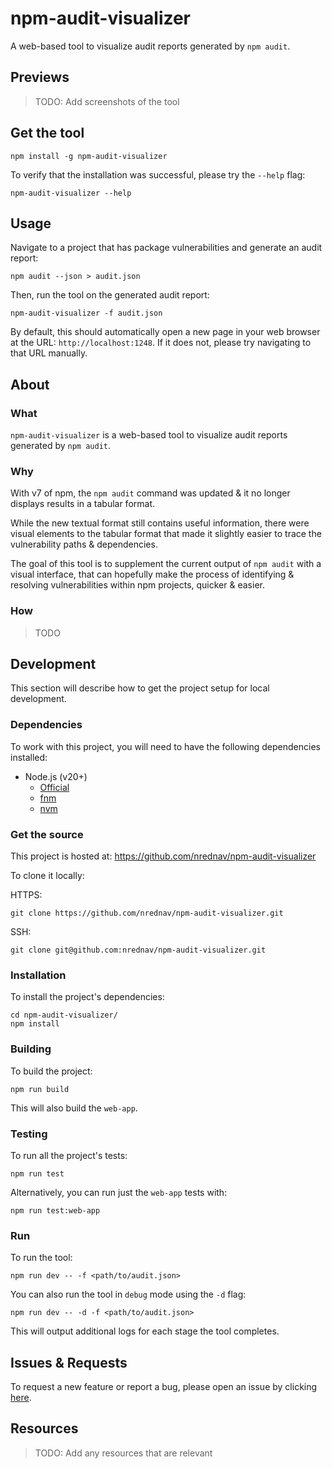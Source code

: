 # npm-audit-visualizer

A web-based tool to visualize audit reports generated by `npm audit`.

## Previews

> TODO: Add screenshots of the tool

## Get the tool

```shell
npm install -g npm-audit-visualizer
```

To verify that the installation was successful, please try the `--help` flag:

```shell
npm-audit-visualizer --help
```

## Usage

Navigate to a project that has package vulnerabilities and generate an audit
report:

```shell
npm audit --json > audit.json
```

Then, run the tool on the generated audit report:

```shell
npm-audit-visualizer -f audit.json
```

By default, this should automatically open a new page in your web browser at the
URL: `http://localhost:1248`. If it does not, please try navigating to that URL
manually.

## About

### What

`npm-audit-visualizer` is a web-based tool to visualize audit reports generated
by `npm audit`.

### Why

With v7 of npm, the `npm audit` command was updated & it no longer displays
results in a tabular format.

While the new textual format still contains useful information, there were
visual elements to the tabular format that made it slightly easier to trace the
vulnerability paths & dependencies.

The goal of this tool is to supplement the current output of `npm audit` with a
visual interface, that can hopefully make the process of identifying & resolving
vulnerabilities within npm projects, quicker & easier.

### How

> TODO

## Development

This section will describe how to get the project setup for local development.

### Dependencies

To work with this project, you will need to have the following dependencies
installed:

- Node.js (v20+)
  - [Official](https://nodejs.org/en/download)
  - [fnm](https://github.com/Schniz/fnm)
  - [nvm](https://github.com/nvm-sh/nvm)

### Get the source

This project is hosted at: https://github.com/nrednav/npm-audit-visualizer

To clone it locally:

HTTPS:

```shell
git clone https://github.com/nrednav/npm-audit-visualizer.git
```

SSH:

```shell
git clone git@github.com:nrednav/npm-audit-visualizer.git
```

### Installation

To install the project's dependencies:

```shell
cd npm-audit-visualizer/
npm install
```

### Building

To build the project:

```shell
npm run build
```

This will also build the `web-app`.

### Testing

To run all the project's tests:

```shell
npm run test
```

Alternatively, you can run just the `web-app` tests with:

```shell
npm run test:web-app
```

### Run

To run the tool:

```shell
npm run dev -- -f <path/to/audit.json>
```

You can also run the tool in `debug` mode using the `-d` flag:

```shell
npm run dev -- -d -f <path/to/audit.json>
```

This will output additional logs for each stage the tool completes.

## Issues & Requests

To request a new feature or report a bug, please open an issue by clicking
[here](https://github.com/nrednav/npm-audit-visualizer/issues/new).

## Resources

> TODO: Add any resources that are relevant
